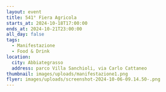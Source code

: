 ```yaml
---
layout: event
title: 541° Fiera Agricola
starts_at: 2024-10-18T17:00:00
ends_at: 2024-10-21T23:00:00
all_day: false
tags:
  - Manifestazione
  - Food & Drink
location:
  city: Abbiategrasso
  address: parco Villa Sanchioli, via Carlo Cattaneo
thumbnail: images/uploads/manifestazione1.png
flyer: images/uploads/screenshot-2024-10-06-09.14.50-.png
---
```


